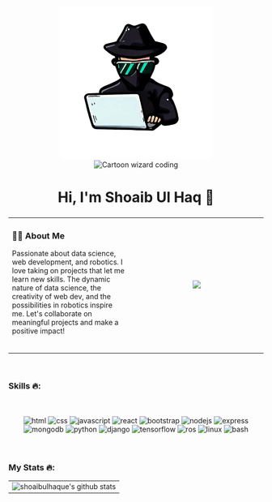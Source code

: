<div align="center">
<img src="https://raw.githubusercontent.com/shoaibulhaque/shoaibulhaque/main/PhotoRoom-20230608_232131.png" height="300"/>
</div>

<div align="center">
<img src="https://img.shields.io/static/v1?message=Coding%20wizard&logo=Harry-Potter&label=&color=black&logoColor=white&labelColor=&style=for-the-badge" height="25" alt="Cartoon wizard coding"/>

</div>

###

<h1 align="center"> Hi, I'm Shoaib Ul Haq 👋</h1>

###

<table> <tr> <td> <h3 align="left">👩‍💻 About Me</h3>
<p align="left"></b>Passionate about data science, web development, and robotics. I love taking on projects that let me learn new skills. The dynamic nature of data science, the creativity of web dev, and the possibilities in robotics inspire me. Let's collaborate on meaningful projects and make a positive impact!</b></p><br> </td> <td width="250"> <div align="center"> <img height="150" src="https://media.tenor.com/images/b7939d73d32cb3ce5e48a80dd35dc599/tenor.gif" /> </div> </td> </tr> </table><br>

###

<div align="center">

<h3 align="left">Skills 🔥:</h3><br><br>

<img src="https://skillicons.dev/icons?i=html" alt="html" width="36" height="36"/>

<img src="https://skillicons.dev/icons?i=css" alt="css" width="36" height="36"/>

<img src="https://skillicons.dev/icons?i=js" alt="javascript" width="36" height="36"/>

<img src="https://skillicons.dev/icons?i=react" alt="react" width="36" height="36"/>

<img src="https://skillicons.dev/icons?i=bootstrap" alt="bootstrap" width="36" height="36"/> 

<img src="https://skillicons.dev/icons?i=nodejs" alt="nodejs" width="36" height="36"/>

<img src="https://skillicons.dev/icons?i=express" alt="express" width="36" height="36"/>

<img src="https://skillicons.dev/icons?i=mongodb" alt="mongodb" width="36" height="36"/>

<img src="https://skillicons.dev/icons?i=python" alt="python" width="36" height="36"/>

<img src="https://skillicons.dev/icons?i=django" alt="django" width="36" height="36"/>

<img src="https://skillicons.dev/icons?i=tensorflow" alt="tensorflow" width="36" height="36"/>

<img src="https://skillicons.dev/icons?i=ros" alt="ros" width="36" height="36"/>

<img src="https://skillicons.dev/icons?i=linux" alt="linux" width="36" height="36"/>

<img src="https://skillicons.dev/icons?i=bash" alt="bash" width="36" height="36"/>

</div><br><br>


###

<h3 align="left">My Stats 🔥:</h3>
<table>
<tr>
<td>
<img src="https://github-readme-stats.vercel.app/api?username=shoaibulhaque&show_icons=true&theme=dark" alt="shoaibulhaque's github stats" />
</td>
</tr>
</table>
